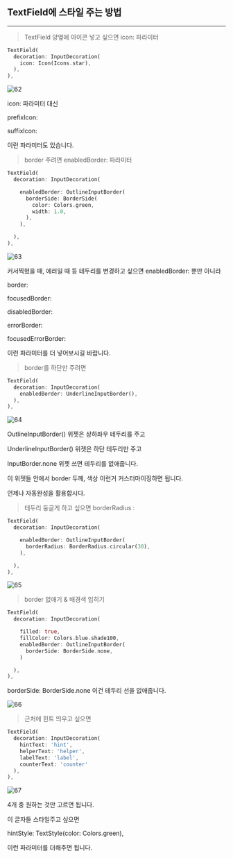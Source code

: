 ## TextField에 스타일 주는 방법
___

> TextField 양옆에 아이콘 넣고 싶으면 icon: 파라미터 

```dart
TextField(
  decoration: InputDecoration(
    icon: Icon(Icons.star),
  ),
), 
```
![62](https://user-images.githubusercontent.com/113106136/215935908-bcf65a17-0f68-4088-8d79-f9ac6c712f43.png)

icon: 파라미터 대신

prefixIcon:

suffixIcon:

이런 파라미터도 있습니다.

> border 주려면 enabledBorder: 파라미터

```dart
TextField(
  decoration: InputDecoration(

    enabledBorder: OutlineInputBorder(
      borderSide: BorderSide(
        color: Colors.green,
        width: 1.0,
      ),
    ),

  ),
),
```
![63](https://user-images.githubusercontent.com/113106136/215936243-9c6d70d3-1863-4c06-8ccc-84f9b2ea24b2.png)


커서찍혔을 때, 에러일 때 등 테두리를 변경하고 싶으면 enabledBorder: 뿐만 아니라 

border:

focusedBorder:

disabledBorder:

errorBorder:

focusedErrorBorder:

이런 파라미터를 더 넣어보시길 바랍니다. 

> border를 하단만 주려면 

```dart
TextField(
  decoration: InputDecoration(
    enabledBorder: UnderlineInputBorder(),
  ),
), 
```
![64](https://user-images.githubusercontent.com/113106136/215936304-b7e9da05-7426-46cb-ba63-1bb56b6e96f0.png)

OutlineInputBorder() 위젯은 상하좌우 테두리를 주고 

UnderlineInputBorder() 위젯은 하단 테두리만 주고

InputBorder.none 위젯 쓰면 테두리를 없애줍니다. 

이 위젯들 안에서 border 두께, 색상 이런거 커스터마이징하면 됩니다. 

언제나 자동완성을 활용합시다. 

> 테두리 둥글게 하고 싶으면 borderRadius :

```dart
TextField(
  decoration: InputDecoration(

    enabledBorder: OutlineInputBorder(
      borderRadius: BorderRadius.circular(30),
    ),

  ),
), 
```
![65](https://user-images.githubusercontent.com/113106136/215936469-c27b0d75-bf50-43b8-a3ea-ffb4441795ea.png)


> border 없애기 & 배경색 입히기

```dart
TextField(
  decoration: InputDecoration(

    filled: true,
    fillColor: Colors.blue.shade100,
    enabledBorder: OutlineInputBorder(
      borderSide: BorderSide.none,
    )

  ),
), 
```

borderSide: BorderSide.none 이건 테두리 선을 없애줍니다. 

![66](https://user-images.githubusercontent.com/113106136/215936588-0c5d9d83-d5d0-47ba-8773-3fc4dbc5f025.png)

> 근처에 힌트 띄우고 싶으면

```dart
TextField(
  decoration: InputDecoration(
    hintText: 'hint',
    helperText: 'helper',
    labelText: 'label',
    counterText: 'counter'
  ),
), 
```

![67](https://user-images.githubusercontent.com/113106136/215936715-84474a88-fdb9-4556-b389-9c3859410b2a.png)

4개 중 원하는 것만 고르면 됩니다.

이 글자들 스타일주고 싶으면 

hintStyle: TextStyle(color: Colors.green), 

이런 파라미터를 더해주면 됩니다. 

